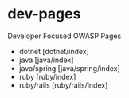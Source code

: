 # dev-pages

Developer Focused OWASP Pages
* dotnet [dotnet/index]
* java [java/index]
* java/spring [java/spring/index]
* ruby [ruby/index]
* ruby/rails [ruby/rails/index]